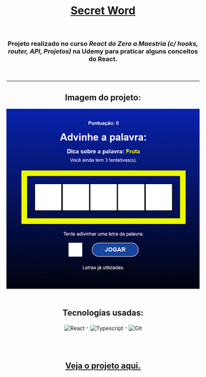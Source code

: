 <h1 align="center"> <a href="https://secret-word-mu-neon.vercel.app/"> Secret Word </a></h1>

<br />

<h3 align='center'> Projeto realizado no curso <em> React do Zero a Maestria (c/ hooks, router, API, Projetos) </em> na Udemy para praticar alguns conceitos do React. </h3>

<br />

---------------------------------------

<div align = "center">
  <h2>Imagem do projeto:</h2>
  <img src='./public/imagem-do-projeto.png' alt='Imagem do projeto' title='Imagem do projeto'>
</div>
<br>

<div align = "center">
  <h2>Tecnologias usadas:</h2>
  <img align = "center" width="50px" src = "https://cdn.jsdelivr.net/gh/devicons/devicon/icons/react/react-original-wordmark.svg" alt='React' title='React'> -
  <img align = "center" width="50px" src = "https://cdn.jsdelivr.net/gh/devicons/devicon/icons/typescript/typescript-original.svg" alt='Typescript' title='Typescript'> -
  <img align = "center" width="50px" src = "https://cdn.jsdelivr.net/gh/devicons/devicon/icons/git/git-plain-wordmark.svg" alt='Git' title='Git'>
  
  <br><br>

  ## <a href = "https://secret-word-mu-neon.vercel.app/"> Veja o projeto aqui. </a>
</div>
